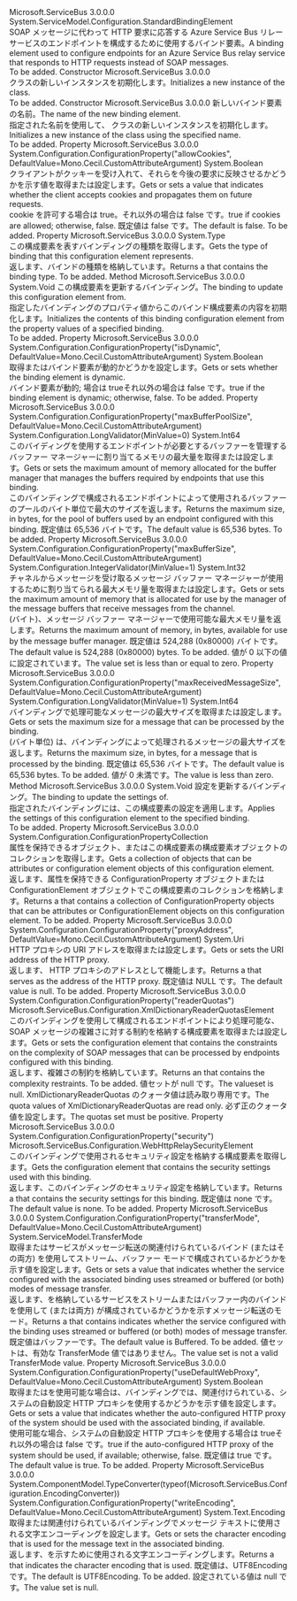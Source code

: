 <Type Name="WebHttpRelayBindingElement" FullName="Microsoft.ServiceBus.Configuration.WebHttpRelayBindingElement">
  <TypeSignature Language="C#" Value="public class WebHttpRelayBindingElement : System.ServiceModel.Configuration.StandardBindingElement" />
  <TypeSignature Language="ILAsm" Value=".class public auto ansi beforefieldinit WebHttpRelayBindingElement extends System.ServiceModel.Configuration.StandardBindingElement" />
  <TypeSignature Language="DocId" Value="T:Microsoft.ServiceBus.Configuration.WebHttpRelayBindingElement" />
  <TypeSignature Language="VB.NET" Value="Public Class WebHttpRelayBindingElement&#xA;Inherits StandardBindingElement" />
  <TypeSignature Language="F#" Value="type WebHttpRelayBindingElement = class&#xA;    inherit StandardBindingElement" />
  <AssemblyInfo>
    <AssemblyName>Microsoft.ServiceBus</AssemblyName>
    <AssemblyVersion>3.0.0.0</AssemblyVersion>
  </AssemblyInfo>
  <Base>
    <BaseTypeName>System.ServiceModel.Configuration.StandardBindingElement</BaseTypeName>
  </Base>
  <Interfaces />
  <Docs>
    <summary><span data-ttu-id="7ac4b-101">SOAP メッセージに代わって HTTP 要求に応答する Azure Service Bus リレー サービスのエンドポイントを構成するために使用するバインド要素。</span><span class="sxs-lookup"><span data-stu-id="7ac4b-101">A binding element used to configure endpoints for an Azure Service Bus relay service that responds to HTTP requests instead of SOAP messages.</span></span> </summary>
    <remarks>To be added.</remarks>
  </Docs>
  <Members>
    <Member MemberName=".ctor">
      <MemberSignature Language="C#" Value="public WebHttpRelayBindingElement ();" />
      <MemberSignature Language="ILAsm" Value=".method public hidebysig specialname rtspecialname instance void .ctor() cil managed" />
      <MemberSignature Language="DocId" Value="M:Microsoft.ServiceBus.Configuration.WebHttpRelayBindingElement.#ctor" />
      <MemberSignature Language="VB.NET" Value="Public Sub New ()" />
      <MemberType>Constructor</MemberType>
      <AssemblyInfo>
        <AssemblyName>Microsoft.ServiceBus</AssemblyName>
        <AssemblyVersion>3.0.0.0</AssemblyVersion>
      </AssemblyInfo>
      <Parameters />
      <Docs>
        <summary><span data-ttu-id="7ac4b-102"><see cref="T:Microsoft.ServiceBus.Configuration.WebHttpRelayBindingElement" /> クラスの新しいインスタンスを初期化します。</span><span class="sxs-lookup"><span data-stu-id="7ac4b-102">Initializes a new instance of the <see cref="T:Microsoft.ServiceBus.Configuration.WebHttpRelayBindingElement" /> class.</span></span></summary>
        <remarks>To be added.</remarks>
      </Docs>
    </Member>
    <Member MemberName=".ctor">
      <MemberSignature Language="C#" Value="public WebHttpRelayBindingElement (string name);" />
      <MemberSignature Language="ILAsm" Value=".method public hidebysig specialname rtspecialname instance void .ctor(string name) cil managed" />
      <MemberSignature Language="DocId" Value="M:Microsoft.ServiceBus.Configuration.WebHttpRelayBindingElement.#ctor(System.String)" />
      <MemberSignature Language="VB.NET" Value="Public Sub New (name As String)" />
      <MemberSignature Language="F#" Value="new Microsoft.ServiceBus.Configuration.WebHttpRelayBindingElement : string -&gt; Microsoft.ServiceBus.Configuration.WebHttpRelayBindingElement" Usage="new Microsoft.ServiceBus.Configuration.WebHttpRelayBindingElement name" />
      <MemberType>Constructor</MemberType>
      <AssemblyInfo>
        <AssemblyName>Microsoft.ServiceBus</AssemblyName>
        <AssemblyVersion>3.0.0.0</AssemblyVersion>
      </AssemblyInfo>
      <Parameters>
        <Parameter Name="name" Type="System.String" />
      </Parameters>
      <Docs>
        <param name="name"><span data-ttu-id="7ac4b-103">新しいバインド要素の名前。</span><span class="sxs-lookup"><span data-stu-id="7ac4b-103">The name of the new binding element.</span></span></param>
        <summary><span data-ttu-id="7ac4b-104">指定された名前を使用して、<see cref="T:Microsoft.ServiceBus.Configuration.WebHttpRelayBindingElement" /> クラスの新しいインスタンスを初期化します。</span><span class="sxs-lookup"><span data-stu-id="7ac4b-104">Initializes a new instance of the <see cref="T:Microsoft.ServiceBus.Configuration.WebHttpRelayBindingElement" /> class using the specified name.</span></span></summary>
        <remarks>To be added.</remarks>
      </Docs>
    </Member>
    <Member MemberName="AllowCookies">
      <MemberSignature Language="C#" Value="public bool AllowCookies { get; set; }" />
      <MemberSignature Language="ILAsm" Value=".property instance bool AllowCookies" />
      <MemberSignature Language="DocId" Value="P:Microsoft.ServiceBus.Configuration.WebHttpRelayBindingElement.AllowCookies" />
      <MemberSignature Language="VB.NET" Value="Public Property AllowCookies As Boolean" />
      <MemberSignature Language="F#" Value="member this.AllowCookies : bool with get, set" Usage="Microsoft.ServiceBus.Configuration.WebHttpRelayBindingElement.AllowCookies" />
      <MemberType>Property</MemberType>
      <AssemblyInfo>
        <AssemblyName>Microsoft.ServiceBus</AssemblyName>
        <AssemblyVersion>3.0.0.0</AssemblyVersion>
      </AssemblyInfo>
      <Attributes>
        <Attribute>
          <AttributeName>System.Configuration.ConfigurationProperty("allowCookies", DefaultValue=Mono.Cecil.CustomAttributeArgument)</AttributeName>
        </Attribute>
      </Attributes>
      <ReturnValue>
        <ReturnType>System.Boolean</ReturnType>
      </ReturnValue>
      <Docs>
        <summary><span data-ttu-id="7ac4b-105">クライアントがクッキーを受け入れて、それらを今後の要求に反映させるかどうかを示す値を取得または設定します。</span><span class="sxs-lookup"><span data-stu-id="7ac4b-105">Gets or sets a value that indicates whether the client accepts cookies and propagates them on future requests.</span></span></summary>
        <value><span data-ttu-id="7ac4b-106">cookie を許可する場合は true。それ以外の場合は false です。</span><span class="sxs-lookup"><span data-stu-id="7ac4b-106">true if cookies are allowed; otherwise, false.</span></span> <span data-ttu-id="7ac4b-107">既定値は false です。</span><span class="sxs-lookup"><span data-stu-id="7ac4b-107">The default is false.</span></span></value>
        <remarks>To be added.</remarks>
      </Docs>
    </Member>
    <Member MemberName="BindingElementType">
      <MemberSignature Language="C#" Value="protected override Type BindingElementType { get; }" />
      <MemberSignature Language="ILAsm" Value=".property instance class System.Type BindingElementType" />
      <MemberSignature Language="DocId" Value="P:Microsoft.ServiceBus.Configuration.WebHttpRelayBindingElement.BindingElementType" />
      <MemberSignature Language="VB.NET" Value="Protected Overrides ReadOnly Property BindingElementType As Type" />
      <MemberSignature Language="F#" Value="member this.BindingElementType : Type" Usage="Microsoft.ServiceBus.Configuration.WebHttpRelayBindingElement.BindingElementType" />
      <MemberType>Property</MemberType>
      <AssemblyInfo>
        <AssemblyName>Microsoft.ServiceBus</AssemblyName>
        <AssemblyVersion>3.0.0.0</AssemblyVersion>
      </AssemblyInfo>
      <ReturnValue>
        <ReturnType>System.Type</ReturnType>
      </ReturnValue>
      <Docs>
        <summary><span data-ttu-id="7ac4b-108">この構成要素を表すバインディングの種類を取得します。</span><span class="sxs-lookup"><span data-stu-id="7ac4b-108">Gets the type of binding that this configuration element represents.</span></span></summary>
        <value><span data-ttu-id="7ac4b-109">返します、<see cref="T:System.Type" />バインドの種類を格納しています。</span><span class="sxs-lookup"><span data-stu-id="7ac4b-109">Returns a <see cref="T:System.Type" /> that contains the binding type.</span></span></value>
        <remarks>To be added.</remarks>
      </Docs>
    </Member>
    <Member MemberName="InitializeFrom">
      <MemberSignature Language="C#" Value="protected override void InitializeFrom (System.ServiceModel.Channels.Binding binding);" />
      <MemberSignature Language="ILAsm" Value=".method familyhidebysig virtual instance void InitializeFrom(class System.ServiceModel.Channels.Binding binding) cil managed" />
      <MemberSignature Language="DocId" Value="M:Microsoft.ServiceBus.Configuration.WebHttpRelayBindingElement.InitializeFrom(System.ServiceModel.Channels.Binding)" />
      <MemberSignature Language="F#" Value="override this.InitializeFrom : System.ServiceModel.Channels.Binding -&gt; unit" Usage="webHttpRelayBindingElement.InitializeFrom binding" />
      <MemberType>Method</MemberType>
      <AssemblyInfo>
        <AssemblyName>Microsoft.ServiceBus</AssemblyName>
        <AssemblyVersion>3.0.0.0</AssemblyVersion>
      </AssemblyInfo>
      <ReturnValue>
        <ReturnType>System.Void</ReturnType>
      </ReturnValue>
      <Parameters>
        <Parameter Name="binding" Type="System.ServiceModel.Channels.Binding" />
      </Parameters>
      <Docs>
        <param name="binding"> <span data-ttu-id="7ac4b-110">この構成要素を更新するバインディング。</span><span class="sxs-lookup"><span data-stu-id="7ac4b-110">The binding to update this configuration element from.</span></span></param>
        <summary><span data-ttu-id="7ac4b-111">指定したバインディングのプロパティ値からこのバインド構成要素の内容を初期化します。</span><span class="sxs-lookup"><span data-stu-id="7ac4b-111">Initializes the contents of this binding configuration element from the property values of a specified binding.</span></span></summary>
        <remarks>To be added.</remarks>
      </Docs>
    </Member>
    <Member MemberName="IsDynamic">
      <MemberSignature Language="C#" Value="public bool IsDynamic { get; set; }" />
      <MemberSignature Language="ILAsm" Value=".property instance bool IsDynamic" />
      <MemberSignature Language="DocId" Value="P:Microsoft.ServiceBus.Configuration.WebHttpRelayBindingElement.IsDynamic" />
      <MemberSignature Language="VB.NET" Value="Public Property IsDynamic As Boolean" />
      <MemberSignature Language="F#" Value="member this.IsDynamic : bool with get, set" Usage="Microsoft.ServiceBus.Configuration.WebHttpRelayBindingElement.IsDynamic" />
      <MemberType>Property</MemberType>
      <AssemblyInfo>
        <AssemblyName>Microsoft.ServiceBus</AssemblyName>
        <AssemblyVersion>3.0.0.0</AssemblyVersion>
      </AssemblyInfo>
      <Attributes>
        <Attribute>
          <AttributeName>System.Configuration.ConfigurationProperty("isDynamic", DefaultValue=Mono.Cecil.CustomAttributeArgument)</AttributeName>
        </Attribute>
      </Attributes>
      <ReturnValue>
        <ReturnType>System.Boolean</ReturnType>
      </ReturnValue>
      <Docs>
        <summary><span data-ttu-id="7ac4b-112">取得またはバインド要素が動的かどうかを設定します。</span><span class="sxs-lookup"><span data-stu-id="7ac4b-112">Gets or sets whether the binding element is dynamic.</span></span></summary>
        <value><span data-ttu-id="7ac4b-113">バインド要素が動的; 場合は trueそれ以外の場合は false です。</span><span class="sxs-lookup"><span data-stu-id="7ac4b-113">true if the binding element is dynamic; otherwise, false.</span></span></value>
        <remarks>To be added.</remarks>
      </Docs>
    </Member>
    <Member MemberName="MaxBufferPoolSize">
      <MemberSignature Language="C#" Value="public long MaxBufferPoolSize { get; set; }" />
      <MemberSignature Language="ILAsm" Value=".property instance int64 MaxBufferPoolSize" />
      <MemberSignature Language="DocId" Value="P:Microsoft.ServiceBus.Configuration.WebHttpRelayBindingElement.MaxBufferPoolSize" />
      <MemberSignature Language="VB.NET" Value="Public Property MaxBufferPoolSize As Long" />
      <MemberSignature Language="F#" Value="member this.MaxBufferPoolSize : int64 with get, set" Usage="Microsoft.ServiceBus.Configuration.WebHttpRelayBindingElement.MaxBufferPoolSize" />
      <MemberType>Property</MemberType>
      <AssemblyInfo>
        <AssemblyName>Microsoft.ServiceBus</AssemblyName>
        <AssemblyVersion>3.0.0.0</AssemblyVersion>
      </AssemblyInfo>
      <Attributes>
        <Attribute>
          <AttributeName>System.Configuration.ConfigurationProperty("maxBufferPoolSize", DefaultValue=Mono.Cecil.CustomAttributeArgument)</AttributeName>
        </Attribute>
        <Attribute>
          <AttributeName>System.Configuration.LongValidator(MinValue=0)</AttributeName>
        </Attribute>
      </Attributes>
      <ReturnValue>
        <ReturnType>System.Int64</ReturnType>
      </ReturnValue>
      <Docs>
        <summary><span data-ttu-id="7ac4b-114">このバイディングを使用するエンドポイントが必要とするバッファーを管理するバッファー マネージャーに割り当てるメモリの最大量を取得または設定します。</span><span class="sxs-lookup"><span data-stu-id="7ac4b-114">Gets or sets the maximum amount of memory allocated for the buffer manager that manages the buffers required by endpoints that use this binding.</span></span></summary>
        <value><span data-ttu-id="7ac4b-115">このバインディングで構成されるエンドポイントによって使用されるバッファーのプールのバイト単位で最大のサイズを返します。</span><span class="sxs-lookup"><span data-stu-id="7ac4b-115">Returns the maximum size, in bytes, for the pool of buffers used by an endpoint configured with this binding.</span></span> <span data-ttu-id="7ac4b-116">既定値は 65,536 バイトです。</span><span class="sxs-lookup"><span data-stu-id="7ac4b-116">The default value is 65,536 bytes.</span></span></value>
        <remarks>To be added.</remarks>
      </Docs>
    </Member>
    <Member MemberName="MaxBufferSize">
      <MemberSignature Language="C#" Value="public int MaxBufferSize { get; set; }" />
      <MemberSignature Language="ILAsm" Value=".property instance int32 MaxBufferSize" />
      <MemberSignature Language="DocId" Value="P:Microsoft.ServiceBus.Configuration.WebHttpRelayBindingElement.MaxBufferSize" />
      <MemberSignature Language="VB.NET" Value="Public Property MaxBufferSize As Integer" />
      <MemberSignature Language="F#" Value="member this.MaxBufferSize : int with get, set" Usage="Microsoft.ServiceBus.Configuration.WebHttpRelayBindingElement.MaxBufferSize" />
      <MemberType>Property</MemberType>
      <AssemblyInfo>
        <AssemblyName>Microsoft.ServiceBus</AssemblyName>
        <AssemblyVersion>3.0.0.0</AssemblyVersion>
      </AssemblyInfo>
      <Attributes>
        <Attribute>
          <AttributeName>System.Configuration.ConfigurationProperty("maxBufferSize", DefaultValue=Mono.Cecil.CustomAttributeArgument)</AttributeName>
        </Attribute>
        <Attribute>
          <AttributeName>System.Configuration.IntegerValidator(MinValue=1)</AttributeName>
        </Attribute>
      </Attributes>
      <ReturnValue>
        <ReturnType>System.Int32</ReturnType>
      </ReturnValue>
      <Docs>
        <summary><span data-ttu-id="7ac4b-117">チャネルからメッセージを受け取るメッセージ バッファー マネージャーが使用するために割り当てられる最大メモリ量を取得または設定します。</span><span class="sxs-lookup"><span data-stu-id="7ac4b-117">Gets or sets the maximum amount of memory that is allocated for use by the manager of the message buffers that receive messages from the channel.</span></span></summary>
        <value><span data-ttu-id="7ac4b-118">(バイト)、メッセージ バッファー マネージャーで使用可能な最大メモリ量を返します。</span><span class="sxs-lookup"><span data-stu-id="7ac4b-118">Returns the maximum amount of memory, in bytes, available for use by the message buffer manager.</span></span> <span data-ttu-id="7ac4b-119">既定値は 524,288 (0x80000) バイトです。</span><span class="sxs-lookup"><span data-stu-id="7ac4b-119">The default value is 524,288 (0x80000) bytes.</span></span></value>
        <remarks>To be added.</remarks>
        <exception cref="T:System.ArgumentOutOfRangeException"><span data-ttu-id="7ac4b-120">値が 0 以下の値に設定されています。</span><span class="sxs-lookup"><span data-stu-id="7ac4b-120">The value set is less than or equal to zero.</span></span></exception>
      </Docs>
    </Member>
    <Member MemberName="MaxReceivedMessageSize">
      <MemberSignature Language="C#" Value="public long MaxReceivedMessageSize { get; set; }" />
      <MemberSignature Language="ILAsm" Value=".property instance int64 MaxReceivedMessageSize" />
      <MemberSignature Language="DocId" Value="P:Microsoft.ServiceBus.Configuration.WebHttpRelayBindingElement.MaxReceivedMessageSize" />
      <MemberSignature Language="VB.NET" Value="Public Property MaxReceivedMessageSize As Long" />
      <MemberSignature Language="F#" Value="member this.MaxReceivedMessageSize : int64 with get, set" Usage="Microsoft.ServiceBus.Configuration.WebHttpRelayBindingElement.MaxReceivedMessageSize" />
      <MemberType>Property</MemberType>
      <AssemblyInfo>
        <AssemblyName>Microsoft.ServiceBus</AssemblyName>
        <AssemblyVersion>3.0.0.0</AssemblyVersion>
      </AssemblyInfo>
      <Attributes>
        <Attribute>
          <AttributeName>System.Configuration.ConfigurationProperty("maxReceivedMessageSize", DefaultValue=Mono.Cecil.CustomAttributeArgument)</AttributeName>
        </Attribute>
        <Attribute>
          <AttributeName>System.Configuration.LongValidator(MinValue=1)</AttributeName>
        </Attribute>
      </Attributes>
      <ReturnValue>
        <ReturnType>System.Int64</ReturnType>
      </ReturnValue>
      <Docs>
        <summary><span data-ttu-id="7ac4b-121">バインディングで処理可能なメッセージの最大サイズを取得または設定します。</span><span class="sxs-lookup"><span data-stu-id="7ac4b-121">Gets or sets the maximum size for a message that can be processed by the binding.</span></span></summary>
        <value><span data-ttu-id="7ac4b-122">(バイト単位) は、バインディングによって処理されるメッセージの最大サイズを返します。</span><span class="sxs-lookup"><span data-stu-id="7ac4b-122">Returns the maximum size, in bytes, for a message that is processed by the binding.</span></span> <span data-ttu-id="7ac4b-123">既定値は 65,536 バイトです。</span><span class="sxs-lookup"><span data-stu-id="7ac4b-123">The default value is 65,536 bytes.</span></span></value>
        <remarks>To be added.</remarks>
        <exception cref="T:System.ArgumentOutOfRangeException"><span data-ttu-id="7ac4b-124">値が 0 未満です。</span><span class="sxs-lookup"><span data-stu-id="7ac4b-124">The value is less than zero.</span></span></exception>
      </Docs>
    </Member>
    <Member MemberName="OnApplyConfiguration">
      <MemberSignature Language="C#" Value="protected override void OnApplyConfiguration (System.ServiceModel.Channels.Binding binding);" />
      <MemberSignature Language="ILAsm" Value=".method familyhidebysig virtual instance void OnApplyConfiguration(class System.ServiceModel.Channels.Binding binding) cil managed" />
      <MemberSignature Language="DocId" Value="M:Microsoft.ServiceBus.Configuration.WebHttpRelayBindingElement.OnApplyConfiguration(System.ServiceModel.Channels.Binding)" />
      <MemberSignature Language="F#" Value="override this.OnApplyConfiguration : System.ServiceModel.Channels.Binding -&gt; unit" Usage="webHttpRelayBindingElement.OnApplyConfiguration binding" />
      <MemberType>Method</MemberType>
      <AssemblyInfo>
        <AssemblyName>Microsoft.ServiceBus</AssemblyName>
        <AssemblyVersion>3.0.0.0</AssemblyVersion>
      </AssemblyInfo>
      <ReturnValue>
        <ReturnType>System.Void</ReturnType>
      </ReturnValue>
      <Parameters>
        <Parameter Name="binding" Type="System.ServiceModel.Channels.Binding" />
      </Parameters>
      <Docs>
        <param name="binding"> <span data-ttu-id="7ac4b-125">設定を更新するバインディング。</span><span class="sxs-lookup"><span data-stu-id="7ac4b-125">The binding to update the settings of.</span></span></param>
        <summary><span data-ttu-id="7ac4b-126">指定されたバインディングには、この構成要素の設定を適用します。</span><span class="sxs-lookup"><span data-stu-id="7ac4b-126">Applies the settings of this configuration element to the specified binding.</span></span></summary>
        <remarks>To be added.</remarks>
      </Docs>
    </Member>
    <Member MemberName="Properties">
      <MemberSignature Language="C#" Value="protected override System.Configuration.ConfigurationPropertyCollection Properties { get; }" />
      <MemberSignature Language="ILAsm" Value=".property instance class System.Configuration.ConfigurationPropertyCollection Properties" />
      <MemberSignature Language="DocId" Value="P:Microsoft.ServiceBus.Configuration.WebHttpRelayBindingElement.Properties" />
      <MemberSignature Language="VB.NET" Value="Protected Overrides ReadOnly Property Properties As ConfigurationPropertyCollection" />
      <MemberSignature Language="F#" Value="member this.Properties : System.Configuration.ConfigurationPropertyCollection" Usage="Microsoft.ServiceBus.Configuration.WebHttpRelayBindingElement.Properties" />
      <MemberType>Property</MemberType>
      <AssemblyInfo>
        <AssemblyName>Microsoft.ServiceBus</AssemblyName>
        <AssemblyVersion>3.0.0.0</AssemblyVersion>
      </AssemblyInfo>
      <ReturnValue>
        <ReturnType>System.Configuration.ConfigurationPropertyCollection</ReturnType>
      </ReturnValue>
      <Docs>
        <summary><span data-ttu-id="7ac4b-127">属性を保持できるオブジェクト、またはこの構成要素の構成要素オブジェクトのコレクションを取得します。</span><span class="sxs-lookup"><span data-stu-id="7ac4b-127">Gets a collection of objects that can be attributes or configuration element objects of this configuration element.</span></span></summary>
        <value><span data-ttu-id="7ac4b-128">返します、<see cref="T:System.Configuration.ConfigurationPropertyCollection" />属性を保持できる ConfigurationProperty オブジェクトまたは ConfigurationElement オブジェクトでこの構成要素のコレクションを格納します。</span><span class="sxs-lookup"><span data-stu-id="7ac4b-128">Returns a <see cref="T:System.Configuration.ConfigurationPropertyCollection" /> that contains a collection of ConfigurationProperty objects that can be attributes or ConfigurationElement objects on this configuration element.</span></span></value>
        <remarks>To be added.</remarks>
      </Docs>
    </Member>
    <Member MemberName="ProxyAddress">
      <MemberSignature Language="C#" Value="public Uri ProxyAddress { get; set; }" />
      <MemberSignature Language="ILAsm" Value=".property instance class System.Uri ProxyAddress" />
      <MemberSignature Language="DocId" Value="P:Microsoft.ServiceBus.Configuration.WebHttpRelayBindingElement.ProxyAddress" />
      <MemberSignature Language="VB.NET" Value="Public Property ProxyAddress As Uri" />
      <MemberSignature Language="F#" Value="member this.ProxyAddress : Uri with get, set" Usage="Microsoft.ServiceBus.Configuration.WebHttpRelayBindingElement.ProxyAddress" />
      <MemberType>Property</MemberType>
      <AssemblyInfo>
        <AssemblyName>Microsoft.ServiceBus</AssemblyName>
        <AssemblyVersion>3.0.0.0</AssemblyVersion>
      </AssemblyInfo>
      <Attributes>
        <Attribute>
          <AttributeName>System.Configuration.ConfigurationProperty("proxyAddress", DefaultValue=Mono.Cecil.CustomAttributeArgument)</AttributeName>
        </Attribute>
      </Attributes>
      <ReturnValue>
        <ReturnType>System.Uri</ReturnType>
      </ReturnValue>
      <Docs>
        <summary><span data-ttu-id="7ac4b-129">HTTP プロキシの URI アドレスを取得または設定します。</span><span class="sxs-lookup"><span data-stu-id="7ac4b-129">Gets or sets the URI address of the HTTP proxy.</span></span></summary>
        <value><span data-ttu-id="7ac4b-130">返します、 <see cref="T:System.Uri" /> HTTP プロキシのアドレスとして機能します。</span><span class="sxs-lookup"><span data-stu-id="7ac4b-130">Returns a <see cref="T:System.Uri" /> that serves as the address of the HTTP proxy.</span></span> <span data-ttu-id="7ac4b-131">既定値は NULL です。</span><span class="sxs-lookup"><span data-stu-id="7ac4b-131">The default value is null.</span></span></value>
        <remarks>To be added.</remarks>
      </Docs>
    </Member>
    <Member MemberName="ReaderQuotas">
      <MemberSignature Language="C#" Value="public Microsoft.ServiceBus.Configuration.XmlDictionaryReaderQuotasElement ReaderQuotas { get; }" />
      <MemberSignature Language="ILAsm" Value=".property instance class Microsoft.ServiceBus.Configuration.XmlDictionaryReaderQuotasElement ReaderQuotas" />
      <MemberSignature Language="DocId" Value="P:Microsoft.ServiceBus.Configuration.WebHttpRelayBindingElement.ReaderQuotas" />
      <MemberSignature Language="VB.NET" Value="Public ReadOnly Property ReaderQuotas As XmlDictionaryReaderQuotasElement" />
      <MemberSignature Language="F#" Value="member this.ReaderQuotas : Microsoft.ServiceBus.Configuration.XmlDictionaryReaderQuotasElement" Usage="Microsoft.ServiceBus.Configuration.WebHttpRelayBindingElement.ReaderQuotas" />
      <MemberType>Property</MemberType>
      <AssemblyInfo>
        <AssemblyName>Microsoft.ServiceBus</AssemblyName>
        <AssemblyVersion>3.0.0.0</AssemblyVersion>
      </AssemblyInfo>
      <Attributes>
        <Attribute>
          <AttributeName>System.Configuration.ConfigurationProperty("readerQuotas")</AttributeName>
        </Attribute>
      </Attributes>
      <ReturnValue>
        <ReturnType>Microsoft.ServiceBus.Configuration.XmlDictionaryReaderQuotasElement</ReturnType>
      </ReturnValue>
      <Docs>
        <summary><span data-ttu-id="7ac4b-132">このバインディングを使用して構成されるエンドポイントにより処理可能な、SOAP メッセージの複雑さに対する制約を格納する構成要素を取得または設定します。</span><span class="sxs-lookup"><span data-stu-id="7ac4b-132">Gets or sets the configuration element that contains the constraints on the complexity of SOAP messages that can be processed by endpoints configured with this binding.</span></span></summary>
        <value><span data-ttu-id="7ac4b-133">返します、<see cref="T:Microsoft.ServiceBus.Configuration.XmlDictionaryReaderQuotasElement" />複雑さの制約を格納しています。</span><span class="sxs-lookup"><span data-stu-id="7ac4b-133">Returns an <see cref="T:Microsoft.ServiceBus.Configuration.XmlDictionaryReaderQuotasElement" /> that contains the complexity restraints.</span></span></value>
        <remarks>To be added.</remarks>
        <exception cref="T:System.ArgumentNullException"><span data-ttu-id="7ac4b-134">値セットが null です。</span><span class="sxs-lookup"><span data-stu-id="7ac4b-134">The valueset is null.</span></span></exception>
        <exception cref="T:System.ArgumentOutOfRangeException"><span data-ttu-id="7ac4b-135">XmlDictionaryReaderQuotas のクォータ値は読み取り専用です。</span><span class="sxs-lookup"><span data-stu-id="7ac4b-135">The quota values of XmlDictionaryReaderQuotas are read only.</span></span></exception>
        <exception cref="T:System.ArgumentException"><span data-ttu-id="7ac4b-136">必ず正のクォータ値を設定します。</span><span class="sxs-lookup"><span data-stu-id="7ac4b-136">The quotas set must be positive.</span></span></exception>
      </Docs>
    </Member>
    <Member MemberName="Security">
      <MemberSignature Language="C#" Value="public Microsoft.ServiceBus.Configuration.WebHttpRelaySecurityElement Security { get; }" />
      <MemberSignature Language="ILAsm" Value=".property instance class Microsoft.ServiceBus.Configuration.WebHttpRelaySecurityElement Security" />
      <MemberSignature Language="DocId" Value="P:Microsoft.ServiceBus.Configuration.WebHttpRelayBindingElement.Security" />
      <MemberSignature Language="VB.NET" Value="Public ReadOnly Property Security As WebHttpRelaySecurityElement" />
      <MemberSignature Language="F#" Value="member this.Security : Microsoft.ServiceBus.Configuration.WebHttpRelaySecurityElement" Usage="Microsoft.ServiceBus.Configuration.WebHttpRelayBindingElement.Security" />
      <MemberType>Property</MemberType>
      <AssemblyInfo>
        <AssemblyName>Microsoft.ServiceBus</AssemblyName>
        <AssemblyVersion>3.0.0.0</AssemblyVersion>
      </AssemblyInfo>
      <Attributes>
        <Attribute>
          <AttributeName>System.Configuration.ConfigurationProperty("security")</AttributeName>
        </Attribute>
      </Attributes>
      <ReturnValue>
        <ReturnType>Microsoft.ServiceBus.Configuration.WebHttpRelaySecurityElement</ReturnType>
      </ReturnValue>
      <Docs>
        <summary><span data-ttu-id="7ac4b-137">このバインディングで使用されるセキュリティ設定を格納する構成要素を取得します。</span><span class="sxs-lookup"><span data-stu-id="7ac4b-137">Gets the configuration element that contains the security settings used with this binding.</span></span></summary>
        <value><span data-ttu-id="7ac4b-138">返します、<see cref="T:Microsoft.ServiceBus.Configuration.WebHttpRelaySecurityElement" />このバインディングのセキュリティ設定を格納しています。</span><span class="sxs-lookup"><span data-stu-id="7ac4b-138">Returns a <see cref="T:Microsoft.ServiceBus.Configuration.WebHttpRelaySecurityElement" /> that contains the security settings for this binding.</span></span> <span data-ttu-id="7ac4b-139">既定値は none です。</span><span class="sxs-lookup"><span data-stu-id="7ac4b-139">The default value is none.</span></span></value>
        <remarks>To be added.</remarks>
      </Docs>
    </Member>
    <Member MemberName="TransferMode">
      <MemberSignature Language="C#" Value="public System.ServiceModel.TransferMode TransferMode { get; set; }" />
      <MemberSignature Language="ILAsm" Value=".property instance valuetype System.ServiceModel.TransferMode TransferMode" />
      <MemberSignature Language="DocId" Value="P:Microsoft.ServiceBus.Configuration.WebHttpRelayBindingElement.TransferMode" />
      <MemberSignature Language="VB.NET" Value="Public Property TransferMode As TransferMode" />
      <MemberSignature Language="F#" Value="member this.TransferMode : System.ServiceModel.TransferMode with get, set" Usage="Microsoft.ServiceBus.Configuration.WebHttpRelayBindingElement.TransferMode" />
      <MemberType>Property</MemberType>
      <AssemblyInfo>
        <AssemblyName>Microsoft.ServiceBus</AssemblyName>
        <AssemblyVersion>3.0.0.0</AssemblyVersion>
      </AssemblyInfo>
      <Attributes>
        <Attribute>
          <AttributeName>System.Configuration.ConfigurationProperty("transferMode", DefaultValue=Mono.Cecil.CustomAttributeArgument)</AttributeName>
        </Attribute>
      </Attributes>
      <ReturnValue>
        <ReturnType>System.ServiceModel.TransferMode</ReturnType>
      </ReturnValue>
      <Docs>
        <summary><span data-ttu-id="7ac4b-140">取得またはサービスがメッセージ転送の関連付けられているバインド (またはその両方) を使用してストリーム、バッファー モードで構成されているかどうかを示す値を設定します。</span><span class="sxs-lookup"><span data-stu-id="7ac4b-140">Gets or sets a value that indicates whether the service configured with the associated binding uses streamed or buffered (or both) modes of message transfer.</span></span></summary>
        <value><span data-ttu-id="7ac4b-141">返します、<see cref="T:System.ServiceModel.TransferMode" />を格納しているサービスをストリームまたはバッファー内のバインドを使用して (または両方) が構成されているかどうかを示すメッセージ転送のモード。</span><span class="sxs-lookup"><span data-stu-id="7ac4b-141">Returns a <see cref="T:System.ServiceModel.TransferMode" /> that contains indicates whether the service configured with the binding uses streamed or buffered (or both) modes of message transfer.</span></span> <span data-ttu-id="7ac4b-142">既定値はバッファーです。</span><span class="sxs-lookup"><span data-stu-id="7ac4b-142">The default value is Buffered.</span></span></value>
        <remarks>To be added.</remarks>
        <exception cref="T:System.ComponentModel.InvalidEnumArgumentException"><span data-ttu-id="7ac4b-143">値セットは、有効な TransferMode 値ではありません。</span><span class="sxs-lookup"><span data-stu-id="7ac4b-143">The value set is not a valid TransferMode value.</span></span></exception>
      </Docs>
    </Member>
    <Member MemberName="UseDefaultWebProxy">
      <MemberSignature Language="C#" Value="public bool UseDefaultWebProxy { get; set; }" />
      <MemberSignature Language="ILAsm" Value=".property instance bool UseDefaultWebProxy" />
      <MemberSignature Language="DocId" Value="P:Microsoft.ServiceBus.Configuration.WebHttpRelayBindingElement.UseDefaultWebProxy" />
      <MemberSignature Language="VB.NET" Value="Public Property UseDefaultWebProxy As Boolean" />
      <MemberSignature Language="F#" Value="member this.UseDefaultWebProxy : bool with get, set" Usage="Microsoft.ServiceBus.Configuration.WebHttpRelayBindingElement.UseDefaultWebProxy" />
      <MemberType>Property</MemberType>
      <AssemblyInfo>
        <AssemblyName>Microsoft.ServiceBus</AssemblyName>
        <AssemblyVersion>3.0.0.0</AssemblyVersion>
      </AssemblyInfo>
      <Attributes>
        <Attribute>
          <AttributeName>System.Configuration.ConfigurationProperty("useDefaultWebProxy", DefaultValue=Mono.Cecil.CustomAttributeArgument)</AttributeName>
        </Attribute>
      </Attributes>
      <ReturnValue>
        <ReturnType>System.Boolean</ReturnType>
      </ReturnValue>
      <Docs>
        <summary><span data-ttu-id="7ac4b-144">取得またはを使用可能な場合は、バインディングでは、関連付けられている、システムの自動設定 HTTP プロキシを使用するかどうかを示す値を設定します。</span><span class="sxs-lookup"><span data-stu-id="7ac4b-144">Gets or sets a value that indicates whether the auto-configured HTTP proxy of the system should be used with the associated binding, if available.</span></span></summary>
        <value><span data-ttu-id="7ac4b-145">使用可能な場合、システムの自動設定 HTTP プロキシを使用する場合は trueそれ以外の場合は false です。</span><span class="sxs-lookup"><span data-stu-id="7ac4b-145">true if the auto-configured HTTP proxy of the system should be used, if available; otherwise, false.</span></span> <span data-ttu-id="7ac4b-146">既定値は true です。</span><span class="sxs-lookup"><span data-stu-id="7ac4b-146">The default value is true.</span></span></value>
        <remarks>To be added.</remarks>
      </Docs>
    </Member>
    <Member MemberName="WriteEncoding">
      <MemberSignature Language="C#" Value="public System.Text.Encoding WriteEncoding { get; set; }" />
      <MemberSignature Language="ILAsm" Value=".property instance class System.Text.Encoding WriteEncoding" />
      <MemberSignature Language="DocId" Value="P:Microsoft.ServiceBus.Configuration.WebHttpRelayBindingElement.WriteEncoding" />
      <MemberSignature Language="VB.NET" Value="Public Property WriteEncoding As Encoding" />
      <MemberSignature Language="F#" Value="member this.WriteEncoding : System.Text.Encoding with get, set" Usage="Microsoft.ServiceBus.Configuration.WebHttpRelayBindingElement.WriteEncoding" />
      <MemberType>Property</MemberType>
      <AssemblyInfo>
        <AssemblyName>Microsoft.ServiceBus</AssemblyName>
        <AssemblyVersion>3.0.0.0</AssemblyVersion>
      </AssemblyInfo>
      <Attributes>
        <Attribute>
          <AttributeName>System.ComponentModel.TypeConverter(typeof(Microsoft.ServiceBus.Configuration.EncodingConverter))</AttributeName>
        </Attribute>
        <Attribute>
          <AttributeName>System.Configuration.ConfigurationProperty("writeEncoding", DefaultValue=Mono.Cecil.CustomAttributeArgument)</AttributeName>
        </Attribute>
      </Attributes>
      <ReturnValue>
        <ReturnType>System.Text.Encoding</ReturnType>
      </ReturnValue>
      <Docs>
        <summary><span data-ttu-id="7ac4b-147">取得または関連付けられているバインディングでメッセージ テキストに使用される文字エンコーディングを設定します。</span><span class="sxs-lookup"><span data-stu-id="7ac4b-147">Gets or sets the character encoding that is used for the message text in the associated binding.</span></span></summary>
        <value><span data-ttu-id="7ac4b-148">返します、<see cref="T:System.Text.Encoding" />を示すために使用される文字エンコーディングします。</span><span class="sxs-lookup"><span data-stu-id="7ac4b-148">Returns a <see cref="T:System.Text.Encoding" /> that indicates the character encoding that is used.</span></span> <span data-ttu-id="7ac4b-149">既定値は、UTF8Encoding です。</span><span class="sxs-lookup"><span data-stu-id="7ac4b-149">The default is UTF8Encoding.</span></span></value>
        <remarks>To be added.</remarks>
        <exception cref="T:System.ArgumentNullException"><span data-ttu-id="7ac4b-150">設定されている値は null です。</span><span class="sxs-lookup"><span data-stu-id="7ac4b-150">The value set is null.</span></span></exception>
      </Docs>
    </Member>
  </Members>
</Type>